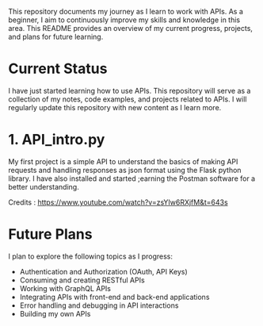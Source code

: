 
This repository documents my journey as I learn to work with APIs. As a beginner, I aim to continuously improve my skills and knowledge in this area.
This README provides an overview of my current progress, projects, and plans for future learning.

# Current Status #

I have just started learning how to use APIs. This repository will serve as a collection of my notes, code examples, and projects related to APIs. I will regularly update this repository with new content as I learn more.

# 1. API_intro.py #

My first project is a simple API to understand the basics of making API requests and handling responses as json format using the Flask python library.
I have also installed and started ;earning the Postman software for a better understanding.

Credits : https://www.youtube.com/watch?v=zsYIw6RXjfM&t=643s

# Future Plans #

I plan to explore the following topics as I progress:
- Authentication and Authorization (OAuth, API Keys)
- Consuming and creating RESTful APIs
- Working with GraphQL APIs
- Integrating APIs with front-end and back-end applications
- Error handling and debugging in API interactions
- Building my own APIs


